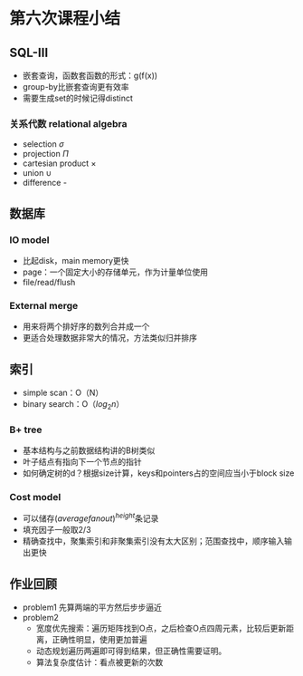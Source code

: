 # 第六次课程小结
## SQL-III
+ 嵌套查询，函数套函数的形式：g(f(x))
+ group-by比嵌套查询更有效率
+ 需要生成set的时候记得distinct
### 关系代数 relational algebra
+ selection $\sigma$
+ projection $\Pi$
+ cartesian product $\times$
+ union $\cup$
+ difference -
## 数据库
### IO model
+ 比起disk，main memory更快
+ page：一个固定大小的存储单元，作为计量单位使用
+ file/read/flush
### External merge
+ 用来将两个排好序的数列合并成一个
+ 更适合处理数据非常大的情况，方法类似归并排序
## 索引
+ simple scan：O（N）
+ binary search：O（$log_2n$）
### B+ tree
+ 基本结构与之前数据结构讲的B树类似
+ 叶子结点有指向下一个节点的指针
+ 如何确定树的d？根据size计算，keys和pointers占的空间应当小于block size
### Cost model
+ 可以储存$(averagefanout)^{height}$条记录
+ 填充因子一般取2/3
+ 精确查找中，聚集索引和非聚集索引没有太大区别；范围查找中，顺序输入输出更快

## 作业回顾
+ problem1
	先算两端的平方然后步步逼近
+ problem2
	+ 宽度优先搜索：遍历矩阵找到O点，之后检查O点四周元素，比较后更新距离，正确性明显，使用更加普遍
	+ 动态规划遍历两遍即可得到结果，但正确性需要证明。
	+ 算法复杂度估计：看点被更新的次数










